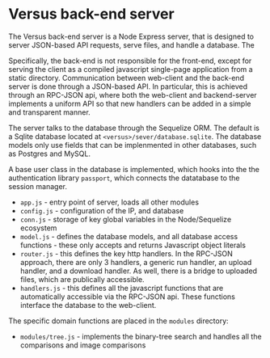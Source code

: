 # Versus back-end server

The Versus back-end server is a Node Express server, that is designed to server JSON-based API requests, serve files, and handle a database. The 

Specifically, the back-end is not responsible for the front-end, except for serving the client as a compiled javascript single-page application from a static directory. Communication between web-client and the back-end server is done through a JSON-based API. In particular, this is achieved through an RPC-JSON api, where both the web-client and backend-server implements a uniform API so that new handlers can be added in a simple and transparent manner.

The server talks to the database through the Sequelize ORM. The default is a Sqlite database located at `<versus>/sever/database.sqlite`. The database models only use fields that can be implenmented in other databases, such as Postgres and MySQL.

A base user class in the database is implemented, which hooks into the the authentication library `passport`, which connects
the datatabase to the session manager.

- `app.js` - entry point of server, loads all other modules
- `config.js` - configuration of the IP, and database
- `conn.js` - storage of key global variables in the Node/Sequelize ecosystem
- `model.js` - defines the database models, and all database access functions - these only accepts and returns Javascript object literals
- `router.js` - this defines the key http handlers. In the RPC-JSON approach, there are only 3 handlers, a generic run handler, an upload handler, and a download handler. As well, there is a bridge to uploaded files, which are publically accessible.
- `handlers.js` - this defines all the javascript functions that are automatically accessible via the RPC-JSON api. These functions interface the database to the web-client. 

The specific domain functions are placed in the `modules` directory:

- `modules/tree.js` - implements the binary-tree search and handles all the comparisons and image comparisons

  ​